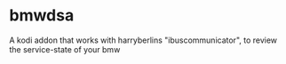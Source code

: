 # bmwdsa
A kodi addon that works with harryberlins "ibuscommunicator", to review the service-state of your bmw
